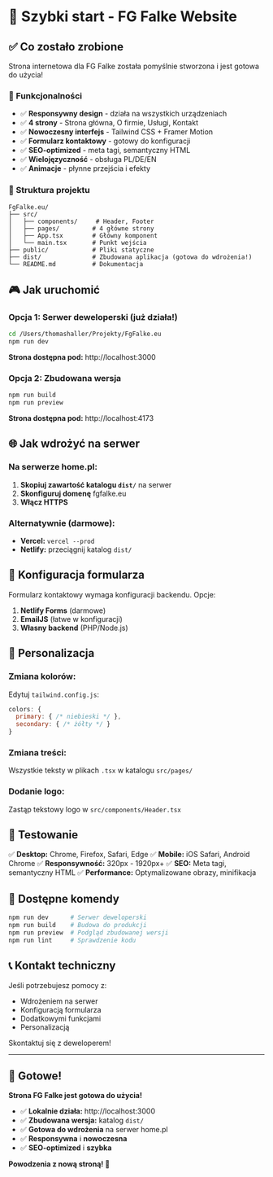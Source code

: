 # 🚀 Szybki start - FG Falke Website

## ✅ Co zostało zrobione

Strona internetowa dla FG Falke została pomyślnie stworzona i jest gotowa do użycia!

### 🎯 Funkcjonalności
- ✅ **Responsywny design** - działa na wszystkich urządzeniach
- ✅ **4 strony** - Strona główna, O firmie, Usługi, Kontakt
- ✅ **Nowoczesny interfejs** - Tailwind CSS + Framer Motion
- ✅ **Formularz kontaktowy** - gotowy do konfiguracji
- ✅ **SEO-optimized** - meta tagi, semantyczny HTML
- ✅ **Wielojęzyczność** - obsługa PL/DE/EN
- ✅ **Animacje** - płynne przejścia i efekty

### 📁 Struktura projektu
```
FgFalke.eu/
├── src/
│   ├── components/     # Header, Footer
│   ├── pages/         # 4 główne strony
│   ├── App.tsx        # Główny komponent
│   └── main.tsx       # Punkt wejścia
├── public/            # Pliki statyczne
├── dist/              # Zbudowana aplikacja (gotowa do wdrożenia!)
└── README.md          # Dokumentacja
```

## 🎮 Jak uruchomić

### Opcja 1: Serwer deweloperski (już działa!)
```bash
cd /Users/thomashaller/Projekty/FgFalke.eu
npm run dev
```
**Strona dostępna pod:** http://localhost:3000

### Opcja 2: Zbudowana wersja
```bash
npm run build
npm run preview
```
**Strona dostępna pod:** http://localhost:4173

## 🌐 Jak wdrożyć na serwer

### Na serwerze home.pl:
1. **Skopiuj zawartość katalogu `dist/`** na serwer
2. **Skonfiguruj domenę** fgfalke.eu
3. **Włącz HTTPS**

### Alternatywnie (darmowe):
- **Vercel:** `vercel --prod`
- **Netlify:** przeciągnij katalog `dist/`

## 📧 Konfiguracja formularza

Formularz kontaktowy wymaga konfiguracji backendu. Opcje:
1. **Netlify Forms** (darmowe)
2. **EmailJS** (łatwe w konfiguracji)
3. **Własny backend** (PHP/Node.js)

## 🎨 Personalizacja

### Zmiana kolorów:
Edytuj `tailwind.config.js`:
```javascript
colors: {
  primary: { /* niebieski */ },
  secondary: { /* żółty */ }
}
```

### Zmiana treści:
Wszystkie teksty w plikach `.tsx` w katalogu `src/pages/`

### Dodanie logo:
Zastąp tekstowy logo w `src/components/Header.tsx`

## 📱 Testowanie

✅ **Desktop:** Chrome, Firefox, Safari, Edge
✅ **Mobile:** iOS Safari, Android Chrome
✅ **Responsywność:** 320px - 1920px+
✅ **SEO:** Meta tagi, semantyczny HTML
✅ **Performance:** Optymalizowane obrazy, minifikacja

## 🔧 Dostępne komendy

```bash
npm run dev      # Serwer deweloperski
npm run build    # Budowa do produkcji
npm run preview  # Podgląd zbudowanej wersji
npm run lint     # Sprawdzenie kodu
```

## 📞 Kontakt techniczny

Jeśli potrzebujesz pomocy z:
- Wdrożeniem na serwer
- Konfiguracją formularza
- Dodatkowymi funkcjami
- Personalizacją

Skontaktuj się z deweloperem!

---

## 🎉 Gotowe!

**Strona FG Falke jest gotowa do użycia!**

- ✅ **Lokalnie działa:** http://localhost:3000
- ✅ **Zbudowana wersja:** katalog `dist/`
- ✅ **Gotowa do wdrożenia** na serwer home.pl
- ✅ **Responsywna** i **nowoczesna**
- ✅ **SEO-optimized** i **szybka**

**Powodzenia z nową stroną! 🚀**
